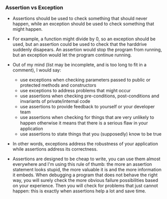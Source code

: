 ### Assertion vs Exception

- Assertions should be used to check something that should never happen, while an exception should be used to check something that might happen. 
- For example, a function might divide by 0, so an exception should be used, but an assertion could be used to check that the harddrive suddenly disapears. An assertion would stop the program from running, but an exception would let the program continue running.

- Out of my mind (list may be incomplete, and is too long to fit in a comment), I would say:
	- use exceptions when checking parameters passed to public or protected methods and constructors
 	- use exceptions to address problems that might occur	
	- use assertions when checking pre-conditions, post-conditions and invariants of private/internal code
	- use assertions to provide feedback to yourself or your developer team
	- use assertions when checking for things that are very unlikely to happen otherwise it means that there is a serious ﬂaw in your application
	- use assertions to state things that you (supposedly) know to be true

- In other words, exceptions address the robustness of your application while assertions address its correctness.

- Assertions are designed to be cheap to write, you can use them almost everywhere and I'm using this rule of thumb: the more an assertion statement looks stupid, the more valuable it is and the more information it embeds. When debugging a program that does not behave the right way, you will surely check the more obvious failure possibilities based on your experience. Then you will check for problems that just cannot happen: this is exactly when assertions help a lot and save time.
